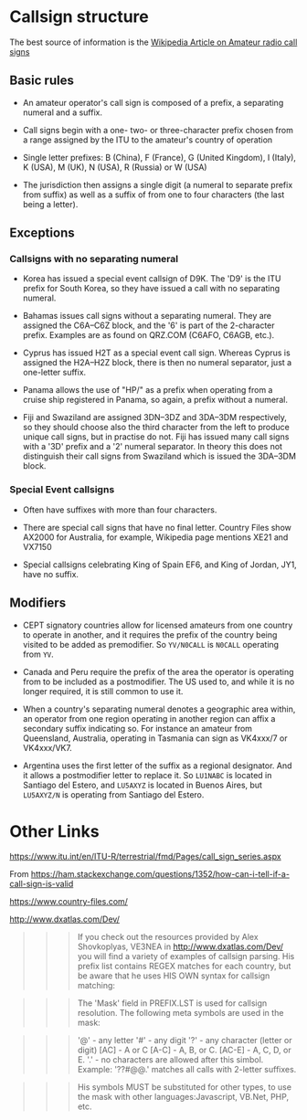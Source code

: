 # Callsign structure

The best source of information is the [Wikipedia Article on Amateur radio call signs](https://en.wikipedia.org/wiki/Amateur_radio_call_signs)

## Basic rules

- An amateur operator's call sign is composed of a prefix, a separating numeral and a suffix.

- Call signs begin with a one- two- or three-character prefix chosen from a range assigned by the ITU to the amateur's country of operation

- Single letter prefixes: B (China), F (France), G (United Kingdom), I (Italy), K (USA), M (UK), N (USA), R (Russia) or W (USA)

- The jurisdiction then assigns a single digit (a numeral to separate prefix from suffix) as well as a suffix of from one to four characters (the last being a letter).

## Exceptions

### Callsigns with no separating numeral

- Korea has issued a special event callsign of D9K. The 'D9' is the ITU prefix for South Korea, so they have issued a call with no separating numeral.

- Bahamas issues call signs without a separating numeral. They are assigned the C6A–C6Z block, and the '6' is part of the 2-character prefix. Examples are as found on QRZ.COM (C6AFO, C6AGB, etc.).

- Cyprus has issued H2T as a special event call sign. Whereas Cyprus is assigned the H2A–H2Z block, there is then no numeral separator, just a one-letter suffix.

- Panama allows the use of "HP/" as a prefix when operating from a cruise ship registered in Panama, so again, a prefix without a numeral.

- Fiji and Swaziland are assigned 3DN–3DZ and 3DA–3DM respectively, so they should choose also the third character from the left to produce unique call signs, but in practise do not. Fiji has issued many call signs with a '3D' prefix and a '2' numeral separator. In theory this does not distinguish their call signs from Swaziland which is issued the 3DA–3DM block.

### Special Event callsigns

- Often have suffixes with more than four characters.

- There are special call signs that have no final letter. Country Files show AX2000 for Australia, for example, Wikipedia page mentions XE21 and VX7150

- Special callsigns celebrating King of Spain EF6, and King of Jordan, JY1, have no suffix.

## Modifiers

- CEPT signatory countries allow for licensed amateurs from one country to operate in another, and it requires the prefix of the country being visited to be added as premodifier. So `YV/N0CALL` is `N0CALL` operating from `YV`.

- Canada and Peru require the prefix of the area the operator is operating from to be included as a postmodifier. The US used to, and while it is no longer required, it is still common to use it.

- When a country's separating numeral denotes a geographic area within, an operator from one region operating in another region can affix a secondary suffix indicating so. For instance an amateur from Queensland, Australia, operating in Tasmania can sign as VK4xxx/7 or VK4xxx/VK7.

- Argentina uses the first letter of the suffix as a regional designator. And it allows a postmodifier letter to replace it. So `LU1NABC` is located in Santiago del Estero, and `LU5AXYZ` is located in Buenos Aires, but `LU5AXYZ/N` is operating from Santiago del Estero.

# Other Links

https://www.itu.int/en/ITU-R/terrestrial/fmd/Pages/call_sign_series.aspx

From https://ham.stackexchange.com/questions/1352/how-can-i-tell-if-a-call-sign-is-valid

https://www.country-files.com/

http://www.dxatlas.com/Dev/

> > > If you check out the resources provided by Alex Shovkoplyas, VE3NEA in http://www.dxatlas.com/Dev/ you will find a variety of examples of callsign parsing. His prefix list contains REGEX matches for each country, but be aware that he uses HIS OWN syntax for callsign matching:

> > > The 'Mask' field in PREFIX.LST is used for callsign resolution. The following meta symbols are used in the mask:

> > > '@' - any letter '#' - any digit '?' - any character (letter or digit) [AC] - A or C [A-C] - A, B, or C. [AC-E] - A, C, D, or E. '.' - no characters are allowed after this simbol. Example: '??#@@.' matches all calls with 2-letter suffixes.

> > > His symbols MUST be substituted for other types, to use the mask with other languages:Javascript, VB.Net, PHP, etc.
